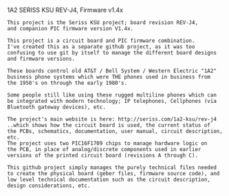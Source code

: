 1A2 SERISS KSU REV-J4, Firmware v1.4x

    This project is the Seriss KSU project; board revision REV-J4,
    and companion PIC firmware version V1.4x.

    This project is a circuit board and PIC firmware combination.
    I've created this as a separate github project, as it was too
    confusing to use git by itself to manage the different board designs
    and firmware versions.

    These boards control old AT&T / Bell System / Western Electric "1A2"
    business phone systems which were THE phones used in business from
    the 1950's on through the early 1980's.

    Some people still like using these rugged multiline phones which can
    be integrated with modern technology; IP telephones, Cellphones (via
    Bluetooth gateway devices), etc.

    The project's main website is here: http://seriss.com/1a2-ksu/rev-j4
    ..which shows how the circuit board is used, the current status of
    the PCBs, schematics, documentation, user manual, circuit description, etc.
    The project uses two PIC16F1709 chips to manage hardware logic on
    the PCB, in place of analog/discrete components used in earlier
    versions of the printed circuit board (revisions A through C).

    This github project simply manages the purely technical files needed
    to create the physical board (geber files, firmware source code), and
    low level technical documentation such as the circuit description,
    design considerations, etc.

